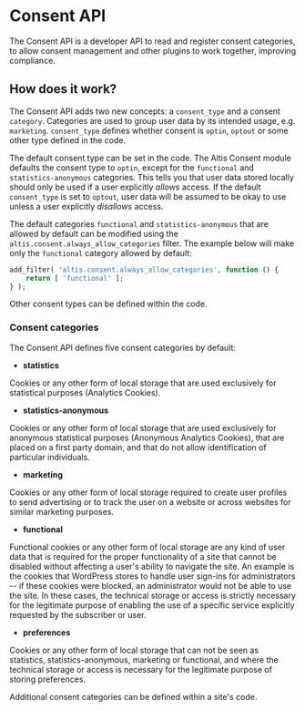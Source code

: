 # Consent API

The Consent API is a developer API to read and register consent categories, to allow consent management and other plugins to work together, improving compliance.

## How does it work?

The Consent API adds two new concepts: a `consent_type` and a consent `category`. Categories are used to group user data by its intended usage, e.g. `marketing`. `consent_type` defines whether consent is `optin`, `optout` or some other type defined in the code.

The default consent type can be set in the code. The Altis Consent module defaults the consent type to `optin`, except for the `functional` and `statistics-anonymous` categories. This tells you that user data stored locally should only be used if a user explicitly _allows_ access. If the default `consent_type` is set to `optout`, user data will be assumed to be okay to use unless a user explicitly _disallows_ access.

The default categories `functional` and `statistics-anonymous` that are allowed by default can be modified using the `altis.consent.always_allow_categories` filter. The example below will make only the `functional` category allowed by default:

```php
add_filter( 'altis.consent.always_allow_categories', function () {
    return [ 'functional' ];
} );
```

Other consent types can be defined within the code.

### Consent categories

The Consent API defines five consent categories by default:

* **statistics**

Cookies or any other form of local storage that are used exclusively for statistical purposes (Analytics Cookies).

* **statistics-anonymous**

Cookies or any other form of local storage that are used exclusively for anonymous statistical purposes (Anonymous Analytics Cookies), that are placed on a first party domain, and that do not allow identification of particular individuals.

* **marketing**

Cookies or any other form of local storage required to create user profiles to send advertising or to track the user on a website or across websites for similar marketing purposes.

* **functional**

Functional cookies or any other form of local storage are any kind of user data that is required for the proper functionality of a site that cannot be disabled without affecting a user's ability to navigate the site. An example is the cookies that WordPress stores to handle user sign-ins for administrators -- if these cookies were blocked, an administrator would not be able to use the site.  In these cases, the technical storage or access is strictly necessary for the legitimate purpose of enabling the use of a specific service explicitly requested by the subscriber or user.

* **preferences**

Cookies or any other form of local storage that can not be seen as statistics, statistics-anonymous, marketing or functional, and where the technical storage or access is necessary for the legitimate purpose of storing preferences.

Additional consent categories can be defined within a site's code.
